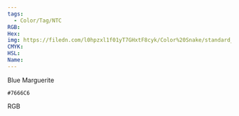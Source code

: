 ```yaml
---
tags:
  - Color/Tag/NTC
RGB:
Hex:
img: https://filedn.com/l0hpzxl1f01yT7GHxtF8cyk/Color%20Snake/standard_csv_to_svg/%23/7666C6.svg
CMYK:
HSL:
Name:
---
```

Blue Marguerite
```palette
#7666C6
```
RGB
